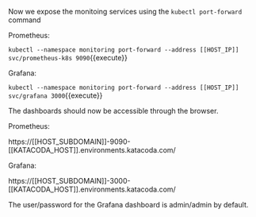 Now we expose the monitoing services using the `kubectl port-forward` command

Prometheus:

`kubectl --namespace monitoring port-forward --address [[HOST_IP]] svc/prometheus-k8s 9090`{{execute}}

Grafana:

`kubectl --namespace monitoring port-forward --address [[HOST_IP]] svc/grafana 3000`{{execute}}


The dashboards should now be accessible through the browser.

Prometheus:

https://[[HOST_SUBDOMAIN]]-9090-[[KATACODA_HOST]].environments.katacoda.com/

Grafana:

https://[[HOST_SUBDOMAIN]]-3000-[[KATACODA_HOST]].environments.katacoda.com/

The user/password for the Grafana dashboard is admin/admin by default.

